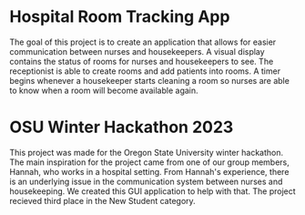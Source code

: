 # Hospital Room Tracking App

The goal of this project is to create an application that allows for easier communication between nurses and housekeepers. A visual display contains the status of rooms for nurses and housekeepers to see. The receptionist is able to create rooms and add patients into rooms. A timer begins whenever a housekeeper starts cleaning a room so nurses are able to know when a room will become available again.

#  OSU Winter Hackathon 2023

This project was made for the Oregon State University winter hackathon. The main inspiration for the project came from one of our group members, Hannah, who works in a hospital setting.  From Hannah's experience, there is an underlying issue in the communication system between nurses and housekeeping. We created this GUI application to help with that. The project recieved third place in the New Student category.
